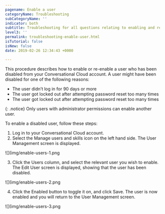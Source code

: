 ```yaml
---
pagename: Enable a user
categoryName: Troubleshooting
subCategoryName: ''
indicator: both
subtitle: Troubleshooting for all questions relating to enabling and re-enabling a user
level3: ''
permalink: troubleshooting-enable-user.html
isTutorial: false
isNew: false
date: 2019-02-26 12:34:43 +0000

---
```


This procedure describes how to enable or re-enable a user who has been disabled from your Conversational Cloud account. A user might have been disabled for one of the following reasons:

* The user didn’t log in for 90 days or more
* The user got locked out after attempting password reset too many times
* The user got locked out after attempting password reset too many times

{: .notice} Only users with administrator permissions can enable another user. 

To enable a disabled user, follow these steps:

1. Log in to your Conversational Cloud account. 
2. Select the Manage users and skills icon on the left hand side. The User Management screen is displayed.

![](img/enable-users-1.png

3. Click the Users column, and select the relevant user you wish to enable. The Edit User screen is displayed, showing that the user has been disabled.

![](img/enable-users-2.png

4. Click the Enabled button to toggle it on, and click Save. The user is now enabled and you will return to the User Management screen.

![](img/enable-users-3.png
